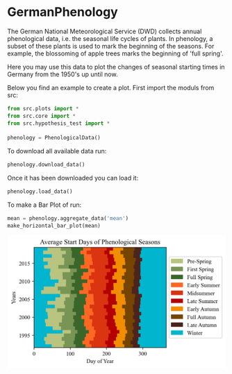 # GermanPhenology

The German National Meteorological Service (DWD) collects annual phenological data, i.e. the seasonal life cycles of plants. In phenology, a subset of these plants is used to mark the beginning of the seasons. For example, the blossoming of apple trees marks the beginning of 'full spring'.  

Here you may use this data to plot the changes of seasonal starting times in Germany from the 1950's up until now.

Below you find an example to create a plot. First import the moduls from src:
```python
from src.plots import * 
from src.core import *
from src.hypothesis_test import *

phenology = PhenologicalData()
```

To download all available data run:
```python
phenology.download_data()
```

Once it has been downloaded you can load it:
```python
phenology.load_data()
```

To make a Bar Plot of run:
```python
mean = phenology.aggregate_data('mean')
make_horizontal_bar_plot(mean)
```

![alt text](https://github.com/kgeoffrey/GermanPhenology/blob/main/img/example.png "Bar Plot")

